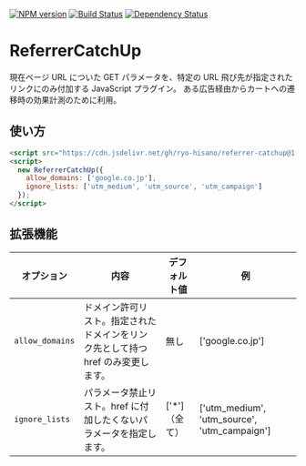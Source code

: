 [![NPM version](https://img.shields.io/npm/v/referrer-catchup.svg)](https://www.npmjs.com/package/referrer-catchup)
[![Build Status](https://img.shields.io/travis/ryo-hisano/referrer-catchup.svg)](https://travis-ci.org/ryo-hisano/referrer-catchup)
[![Dependency Status](https://img.shields.io/david/ryo-hisano/referrer-catchup.svg)](https://david-dm.org/ryo-hisano/referrer-catchup)

# ReferrerCatchUp

現在ページ URL についた GET パラメータを、特定の URL 飛び先が指定されたリンクにのみ付加する JavaScript プラグイン。
ある広告経由からカートへの遷移時の効果計測のために利用。

## 使い方

```html
<script src="https://cdn.jsdelivr.net/gh/ryo-hisano/referrer-catchup@1.0.0/dist/ref.js" defer></script>
<script>
  new ReferrerCatchUp({
    allow_domains: ['google.co.jp'],
    ignore_lists: ['utm_medium', 'utm_source', 'utm_campaign']
  });
</script>
```

## 拡張機能

| オプション      | 内容                                                                             | デフォルト値   | 例                                           |
| --------------- | -------------------------------------------------------------------------------- | -------------- | -------------------------------------------- |
| `allow_domains` | ドメイン許可リスト。指定されたドメインをリンク先として持つ href のみ変更します。 | 無し           | ['google.co.jp']                             |
| `ignore_lists`  | パラメータ禁止リスト。href に付加したくないパラメータを指定します。              | ['\*']（全て） | ['utm_medium', 'utm_source', 'utm_campaign'] |
